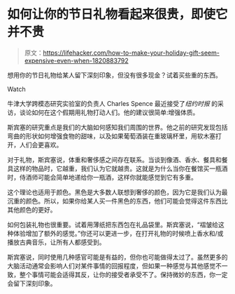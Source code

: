 # 如何让你的节日礼物看起来很贵，即使它并不贵

> 原文：<https://lifehacker.com/how-to-make-your-holiday-gift-seem-expensive-even-when-1820883792>

想用你的节日礼物给某人留下深刻印象，但没有很多现金？试着买些重的东西。

Watch

牛津大学跨模态研究实验室的负责人 Charles Spence 最近接受了*纽约时报* 的采访，谈论如何在这个假期用礼物打动人们。他的建议很简单:增强体质。

斯宾塞的研究重点是我们的大脑如何感知我们周围的世界。他之前的研究发现包括弯曲的形状如何增强食物的甜味，以及如果葡萄酒装在重玻璃杯里，用软木塞打开，人们会更喜欢。

对于礼物，斯宾塞说，体重和奢侈感之间存在联系。当谈到像酒、香水、餐具和餐具这样的物品时，它越重，我们认为它就越贵。这就是为什么当你在餐馆买一瓶酒时，侍酒师可能会简单地递给你一瓶酒，这样你就能感觉到它有多重。

这个理论也适用于颜色。黑色是大多数人联想到奢侈的颜色，因为它是我们认为最沉重的颜色。所以，如果你给某人买一件黑色的东西，他们可能会觉得这件东西比其他颜色的更好。

如何包装礼物也很重要。试着用薄纸把东西包在礼品袋里。斯宾塞说，“褶皱给这种体验增加了额外的感觉。”你还可以更进一步，在打开礼物的时候喷上香水和/或播放古典音乐，让所有人都感受到。

斯宾塞说，同时使用几种感官可能是有益的，但你也可能做得太过了。虽然更多的大脑活动通常会影响人们对某件事情的回报程度，但如果一种感觉与其他感觉不一致，整个事情可能会适得其反，让你的接受者承受不了。保持微妙的东西，你一定会留下深刻印象。